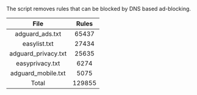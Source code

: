The script removes rules that can be blocked by DNS based ad-blocking.


| File | Rules |
|:----:|:-----:|
| adguard_ads.txt | 65437 |
| easylist.txt | 27434 |
| adguard_privacy.txt | 25635 |
| easyprivacy.txt | 6274 |
| adguard_mobile.txt | 5075 |
| Total | 129855 |